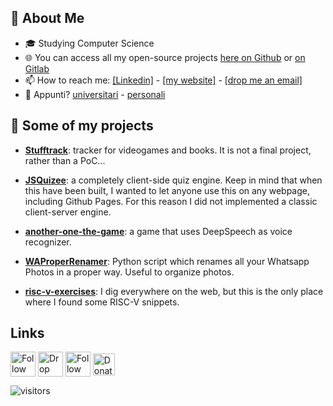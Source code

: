 
<!--
Here are some ideas to get you started:

- 🔭 I’m currently working on ...
- 🌱 I’m currently learning ...
- 👯 I’m looking to collaborate on ...
- 🤔 I’m looking for help with ...
- 💬 Ask me about ...
- 📫 How to reach me: ...
- 😄 Pronouns: ...
- ⚡ Fun fact: ...
-->

## :book: About Me
- 🎓 Studying Computer Science
- 🌐 You can access all my open-source projects [here on Github](https://github.com/dag7dev/) or [on Gitlab](https://gitlab.com/dag7)
- 📫 How to reach me: [[Linkedin]](https://linkedin.com/in/dgualandri/) - [[my website]](https://dag7.it) - [[drop me an email]](dag7@protonmail.com)
- 📝 Appunti? [universitari](dag7.it/appunti-uni) - [personali](dag7.it/appunti-personali)

## 🔨 Some of my projects
- [**Stufftrack**](https://github.com/nobody-productions/stufftrack): tracker for videogames and books. It is not a final project, rather than a PoC...

- [**JSQuizee**](https://github.com/dag7dev/JSQuizee): a completely client-side quiz engine. Keep in mind that when this have been built, I wanted to let anyone use this on any webpage, including Github Pages. For this reason I did not implemented a classic client-server engine.

- [**another-one-the-game**](https://github.com/dag7dev/another-one-the-game.git): a game that uses DeepSpeech as voice recognizer.

- [**WAProperRenamer**](https://github.com/dag7dev/WAProperRenamer): Python script which renames all your Whatsapp Photos in a proper way. Useful to organize photos. 

- [**risc-v-exercises**](https://github.com/dag7dev/risc-v-exercises-2020): I dig everywhere on the web, but this is the only place where I found some RISC-V snippets.

## Links
[<img src="https://raw.githubusercontent.com/FortAwesome/Font-Awesome/master/svgs/brands/twitter-square.svg" height="40em" align="center" alt="Follow Dag7_ on Twitter" title="Follow Dag7_ on Twitter"/>](https://twitter.com/dag7_)
[<img src="https://raw.githubusercontent.com/FortAwesome/Font-Awesome/master/svgs/solid/envelope-square.svg" height="40em" align="center" alt="Drop him an email" title="Drop him an email"/>](mailto:dag7@protonmail.com)
[<img src="https://raw.githubusercontent.com/FortAwesome/Font-Awesome/master/svgs/brands/medium.svg" height="40em" align="center" alt="Follow him on Medium" title="Follow him on Medium"/>](https://medium.com/@dgualandri)
[<img src="https://user-images.githubusercontent.com/44711271/150005890-685145f8-1f4e-4cda-9950-4f87437fce5d.png" height="35em" align="center" alt="Donate" title="Donate!"/>](https://paypal.me/therealdag7)

![visitors](https://visitor-badge-reloaded.herokuapp.com/badge?page_id=dag7dev.dag7dev&color=00df00)
